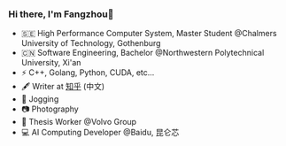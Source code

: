### Hi there, I'm Fangzhou👋

- 🇸🇪 High Performance Computer System, Master Student @Chalmers University of Technology, Gothenburg
- 🇨🇳 Software Engineering, Bachelor @Northwestern Polytechnical University, Xi'an
- ⚡ C++, Golang, Python, CUDA, etc...
- 🖋 Writer at [知乎](https://www.zhihu.com/people/wo-shi-nuo-ya-fang-zhou/posts) (中文)
- 🏃 Jogging
- 📷 Photography
- 📄 Thesis Worker @Volvo Group
- 💻 AI Computing Developer @Baidu, 昆仑芯
